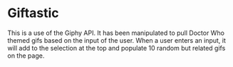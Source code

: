 # Giftastic

This is a use of the Giphy API. It has been manipulated to pull Doctor Who themed gifs based on the input of the user. When a user enters an input, it will add to the selection at the top and populate 10 random but related gifs on the page.
